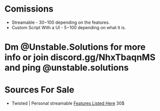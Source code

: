 # Comissions
* Streamable - 30$-100$ depending on the features.
* Custom Script With a UI - 5$-100$ depending on what it is.

# Dm @Unstable.Solutions for more info or join discord.gg/NhxTbaqnMS and ping @unstable.solutions

# Sources For Sale

* Twisted | Personal streamable [Features Listed Here](https://github.com/BeenAdulting/Twisted/blob/main/Twisted.lua) 30$
